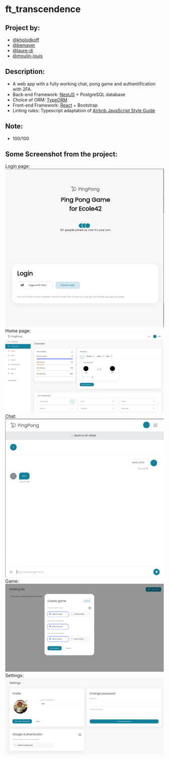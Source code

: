 # ft_transcendence
## Project by:
- [@kholodkoff](github.com/kholodkoff)
- [@bemayer](github.com/bemayer)
- [@laure-di](github.com/Laure-di)
- [@moulin-louis](https://github.com/moulin-louis)
  
## Description:
- A web app with a fully working chat, pong game and authentification with 2FA.
- Back-end Framework: [NestJS](https://docs.nestjs.com/) + PostgreSQL database
- Choice of ORM: [TypeORM](https://docs.nestjs.com/recipes/sql-typeorm)
- Front-end Framework: [React](https://devdocs.io/react/) + Bootstrap
- Linting rules: Typescript adaptation of [Airbnb JavaScript Style Guide](https://github.com/airbnb/javascript)
  
## Note:
- 100/100
  
## Some Screenshot from the project:
Login page:
![login](https://github.com/moulin-louis/ft_transcendence/blob/main/login.png)
Home page:
![home](https://github.com/moulin-louis/ft_transcendence/blob/main/home.png)
Chat:
![chat](https://github.com/moulin-louis/ft_transcendence/blob/main/chat.png)
Game:
![game](https://github.com/moulin-louis/ft_transcendence/blob/main/game.png)
Settings:
![settings](https://github.com/moulin-louis/ft_transcendence/blob/main/settings.png)
